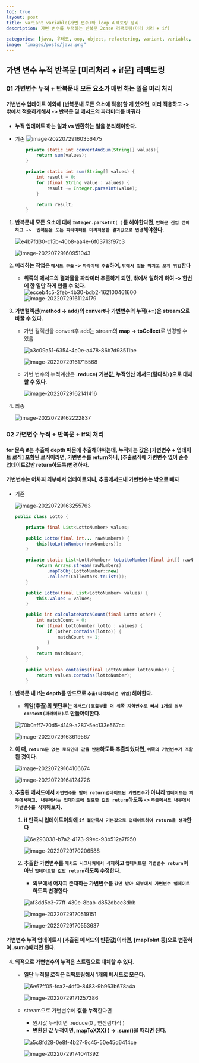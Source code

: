 ```yaml
---
toc: true
layout: post
title: variant variable(가변 변수)와 loop 리팩토링 정리
description: 가변 변수를 누적하는 반복문 2case 리팩토링(미리 처리 + if)

categories: [java, 우테코, oop, object, refactoring, variant, variable, loop, refactor, 정리]
image: "images/posts/java.png"
---
```


## 가변 변수 누적 반복문 [미리처리 + if문] 리팩토링

### 01 가변변수 누적 + 반복문내 모든 요소가 매번 하는 일을 미리 처리

#### 가변변수 업데이트 이외에 [반복문내 모든 요소에 적용]할 게 있으면, 미리 적용하고 -> 밖에서 적용하게해서 -> 반복문 및 메서드의 파라미터를 바꿔라



- **누적 업데이트 하는 일과 vs 반환하는 일을 분리해야한다.**



- 기존
  ![image-20220729160356475](https://raw.githubusercontent.com/is3js/screenshots/main/image-20220729160356475.png)

  ```java
      private static int convertAndSum(String[] values){
          return sum(values);
      }
  
      private static int sum(String[] values) {
          int result = 0;
          for (final String value : values) {
              result += Integer.parseInt(value);
          }
  
          return result;
      }
  ```

  

1. **반복문내 모든 요소에 대해 `Integer.parseInt( )`를 해야한다면, `반복문 진입 전에 하고 ->  반복문을 도는 파라미터를 미리적용한 결과값으로 변경`해야한다.**

   ![e4b7fd30-c15b-40b8-aa4e-6f03713f97c3](https://raw.githubusercontent.com/is3js/screenshots/main/e4b7fd30-c15b-40b8-aa4e-6f03713f97c3.gif)

   ![image-20220729160951043](https://raw.githubusercontent.com/is3js/screenshots/main/image-20220729160951043.png)



2. **미리하는 작업은 `메서드 추출` -> `파라미터 추출`하여, `밖에서 일을 마치고 오게 위임`한다**
   - **위쪽의 메서드의 결과물을 파라미터 추출하게 되면, 밖에서 일하게 하여 -> 한번에 한 일만 하게 만들 수 있다.**
     ![ecceb4c5-2feb-4b30-bdb2-162100461600](https://raw.githubusercontent.com/is3js/screenshots/main/ecceb4c5-2feb-4b30-bdb2-162100461600.gif)![image-20220729161124179](https://raw.githubusercontent.com/is3js/screenshots/main/image-20220729161124179.png)



3. **가변컬렉션(method -> add)의 convert나 가변변수의 누적(+=)은 stream으로 바꿀 수 있다.**

   - 가변 컬렉션을 convert후 add는 stream의 **map -> toCollect**로 변경할 수 있음.

     ![a3c09a51-6354-4c0e-a478-86b7d93511be](https://raw.githubusercontent.com/is3js/screenshots/main/a3c09a51-6354-4c0e-a478-86b7d93511be.gif)

     ![image-20220729161715568](https://raw.githubusercontent.com/is3js/screenshots/main/image-20220729161715568.png)

   - 가변 변수의 누적계산은 **.reduce( 기본값, 누적연산 메서드(람다식) )으로 대체할 수 있다.**

     ![image-20220729162141416](https://raw.githubusercontent.com/is3js/screenshots/main/image-20220729162141416.png)

4. 최종

   ![image-20220729162222837](https://raw.githubusercontent.com/is3js/screenshots/main/image-20220729162222837.png)





### 02 가변변수 누적 + 반복문 + if의 처리

#### for 문속 if는 추출해 depth 때문에 추출해야하는데, 누적되는 값은 [가변변수 + 업데이트 로직] 포함된 로직이라면, 가변변수를 return하니, [추출로직에 가변변수 없이 순수 업데이트값만 return하도록]변경하자.



#### 가변변수는 어차피 외부에서 업데이트되니, 추출메서드내 가변변수는 밖으로 빼자

- 기존

  ![image-20220729163255763](https://raw.githubusercontent.com/is3js/screenshots/main/image-20220729163255763.png)

  ```java
  public class Lotto {
  
      private final List<LottoNumber> values;
  
      public Lotto(final int... rawNumbers) {
          this(toLottoNumber(rawNumbers));
      }
  
      private static List<LottoNumber> toLottoNumber(final int[] rawNumbers) {
          return Arrays.stream(rawNumbers)
              .mapToObj(LottoNumber::new)
              .collect(Collectors.toList());
      }
  
      public Lotto(final List<LottoNumber> values) {
          this.values = values;
      }
  
      public int calculateMatchCount(final Lotto other) {
          int matchCount = 0;
          for (final LottoNumber lotto : values) {
              if (other.contains(lotto)) {
                  matchCount += 1;
              }
          }
          return matchCount;
      }
  
      public boolean contains(final LottoNumber lottoNumber) {
          return values.contains(lottoNumber);
      }
  ```



1. **반복문 내 if는 depth를 만드므로 `추출(타객체라면 위임)`해야한다.**

   - **위임(추출)의 첫단추는 `메서드()호출부를 더 위쪽 지역변수로 빼서 1개의 외부 context(파라미터)`로 만들어야한다.**

   ![70b0aff7-70d5-4149-a287-5ec133e567cc](https://raw.githubusercontent.com/is3js/screenshots/main/70b0aff7-70d5-4149-a287-5ec133e567cc.gif)

   ![image-20220729163619567](https://raw.githubusercontent.com/is3js/screenshots/main/image-20220729163619567.png)



2. **이 때, `return문 없는 로직인데 값을 반환`하도록 추출되었다면, `위쪽의 가변변수가 포함`된 것이다.**

   ![image-20220729164106674](https://raw.githubusercontent.com/is3js/screenshots/main/image-20220729164106674.png)

   ![image-20220729164124726](https://raw.githubusercontent.com/is3js/screenshots/main/image-20220729164124726.png)



3. **추출된 메서드에서 `가변변수를 받아 return업데이트된 가변변수`가 아니라 `업데이트는 외부에서하고, 내부에서는 업데이트에 필요한 값만 return`하도록 -> `추출메서드 내부에서 가변변수를 삭제`해보자.**

   1. **if 만족시 업데이트이외에 `if 불만족시 기본값으로 업데이트하여 return을 생각`한다**

      ![6e293038-b7a2-4173-99ec-93b512a7f950](https://raw.githubusercontent.com/is3js/screenshots/main/6e293038-b7a2-4173-99ec-93b512a7f950.gif)

      ![image-20220729170206588](https://raw.githubusercontent.com/is3js/screenshots/main/image-20220729170206588.png)

      

      

   2. **추출한 가변변수를 `메서드 시그니쳐에서 삭제`하고 `업데이트된 가변변수 return`이 아닌 `업데이트할 값만 return`하도록 수정한다.**

      - **외부에서 어차피 존재하는 가변변수를 `값만 받아 외부에서 가변변수 업데이트`하도록 변경한다**

      ![af3dd5e3-77ff-430e-8bab-d852dbcc3dbb](https://raw.githubusercontent.com/is3js/screenshots/main/af3dd5e3-77ff-430e-8bab-d852dbcc3dbb.gif)

      ![image-20220729170519151](https://raw.githubusercontent.com/is3js/screenshots/main/image-20220729170519151.png)

      ![image-20220729170553637](https://raw.githubusercontent.com/is3js/screenshots/main/image-20220729170553637.png)

#### 가변변수 누적 업데이트시 [추출된 메서드의 반환값]이라면, [mapToInt 등]으로 변환하여 .sum()때리면 된다.

4. **외적으로 가변변수의 누적은 스트림으로 대체할 수 있다.**

   - **일단 누적될 로직은 리팩토링해서 1개의 메서드로 모은다.**

     ![6e67ff05-fca2-4df0-8483-9b963b678a4a](https://raw.githubusercontent.com/is3js/screenshots/main/6e67ff05-fca2-4df0-8483-9b963b678a4a.gif)

     ![image-20220729171257386](https://raw.githubusercontent.com/is3js/screenshots/main/image-20220729171257386.png)

   - stream으로 가변변수에 **값을 누적**한다면

     - 원시값 누적이면 .reduce(0 , 연산람다식 )
     - **변환된 값 누적이면, mapToXXX( ) -> .sum()을 때리면 된다.**

     ![a5c8fd28-0e8f-4b27-9c45-50e45d6414ce](https://raw.githubusercontent.com/is3js/screenshots/main/a5c8fd28-0e8f-4b27-9c45-50e45d6414ce.gif)

     ![image-20220729174041392](https://raw.githubusercontent.com/is3js/screenshots/main/image-20220729174041392.png)



